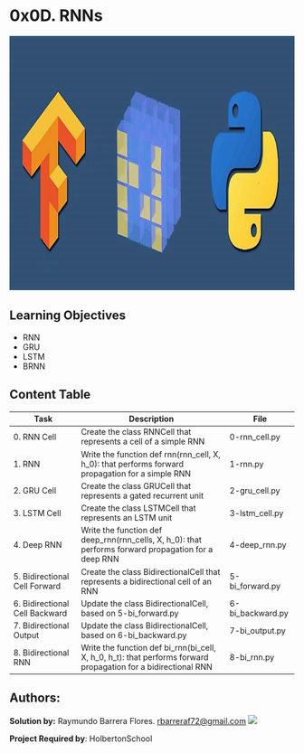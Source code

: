 # 0x0D. RNNs #

<img src="https://github.com/RayBar72/holbertonschool-machine_learning/blob/master/image.png" width="1000" height="450">

## Learning Objectives ##

- RNN
- GRU
- LSTM
- BRNN

## Content Table ##

| Task | Description | File |
| ----------- | ----------- | ----------- |
| 0. RNN Cell | Create the class RNNCell that represents a cell of a simple RNN | 0-rnn_cell.py |
| 1. RNN | Write the function def rnn(rnn_cell, X, h_0): that performs forward propagation for a simple RNN | 1-rnn.py |
| 2. GRU Cell | Create the class GRUCell that represents a gated recurrent unit | 2-gru_cell.py |
| 3. LSTM Cell | Create the class LSTMCell that represents an LSTM unit | 3-lstm_cell.py |
| 4. Deep RNN | Write the function def deep_rnn(rnn_cells, X, h_0): that performs forward propagation for a deep RNN | 4-deep_rnn.py |
| 5. Bidirectional Cell Forward | Create the class BidirectionalCell that represents a bidirectional cell of an RNN | 5-bi_forward.py |
| 6. Bidirectional Cell Backward | Update the class BidirectionalCell, based on 5-bi_forward.py | 6-bi_backward.py |
| 7. Bidirectional Output | Update the class BidirectionalCell, based on 6-bi_backward.py | 7-bi_output.py |
| 8. Bidirectional RNN | Write the function def bi_rnn(bi_cell, X, h_0, h_t): that performs forward propagation for a bidirectional RNN | 8-bi_rnn.py |

## Authors: ##

**Solution by:** Raymundo Barrera Flores. [rbarreraf72@gmail.com](rbarreraf72@gmail.com)
[<img src="https://img.shields.io/badge/linkedin-%230077B5.svg?&style=for-the-badge&logo=linkedin&logoColor=white"/>](https://www.linkedin.com/in/raymundo-barrera-flores-a13022222/)


**Project Required by**: HolbertonSchool
